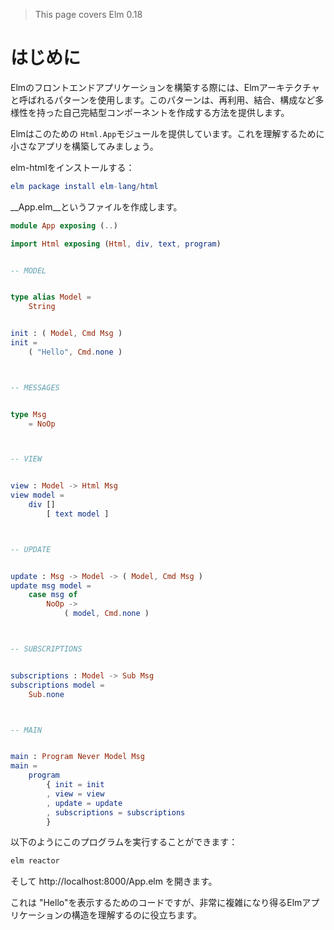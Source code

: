 >This page covers Elm 0.18

# はじめに

Elmのフロントエンドアプリケーションを構築する際には、Elmアーキテクチャと呼ばれるパターンを使用します。このパターンは、再利用、結合、構成など多様性を持った自己完結型コンポーネントを作成する方法を提供します。

Elmはこのための `Html.App`モジュールを提供しています。これを理解するために小さなアプリを構築してみましょう。

elm-htmlをインストールする：

```elm
elm package install elm-lang/html
```

__App.elm__というファイルを作成します。

```elm
module App exposing (..)

import Html exposing (Html, div, text, program)


-- MODEL


type alias Model =
    String


init : ( Model, Cmd Msg )
init =
    ( "Hello", Cmd.none )



-- MESSAGES


type Msg
    = NoOp



-- VIEW


view : Model -> Html Msg
view model =
    div []
        [ text model ]



-- UPDATE


update : Msg -> Model -> ( Model, Cmd Msg )
update msg model =
    case msg of
        NoOp ->
            ( model, Cmd.none )



-- SUBSCRIPTIONS


subscriptions : Model -> Sub Msg
subscriptions model =
    Sub.none



-- MAIN


main : Program Never Model Msg
main =
    program
        { init = init
        , view = view
        , update = update
        , subscriptions = subscriptions
        }
```

以下のようにこのプログラムを実行することができます：

```bash
elm reactor
```

そして http://localhost:8000/App.elm を開きます。

これは "Hello"を表示するためのコードですが、非常に複雑になり得るElmアプリケーションの構造を理解するのに役立ちます。
